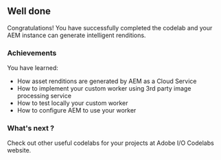 ## Well done

Congratulations! You have successfully completed the codelab and your AEM instance can generate intelligent renditions.

### Achievements

You have learned:
- How asset renditions are generated by AEM as a Cloud Service
- How to implement your custom worker using 3rd party image processing service
- How to test locally your custom worker
- How to configure AEM to use your worker

### What's next ?

Check out other useful codelabs for your projects at Adobe I/O Codelabs website.